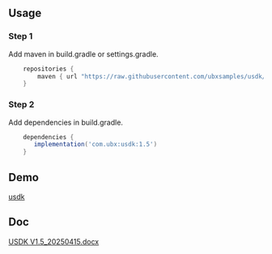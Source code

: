 ## Usage

### Step 1

Add maven in build.gradle or settings.gradle.

```groovy
    repositories {
        maven { url "https://raw.githubusercontent.com/ubxsamples/usdk/main" }
    }
```

### Step 2

Add dependencies in build.gradle.
```groovy
    dependencies {
       implementation('com.ubx:usdk:1.5')
    }
```
## Demo

[usdk](https://github.com/ubxsamples/usdk/tree/main/usdk) 

## Doc

[USDK V1.5_20250415.docx](https://github.com/ubxsamples/usdk/blob/main/USDK%20V1.4_20250415.docx)
